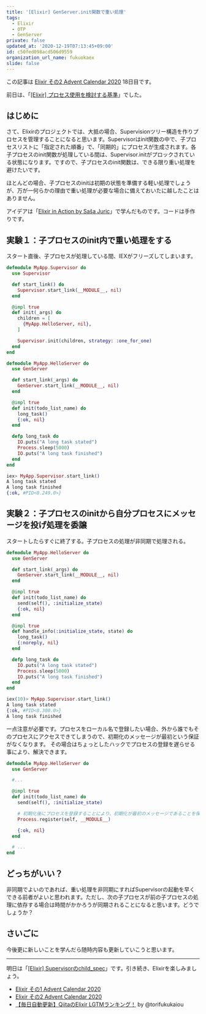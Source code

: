 ```yaml
---
title: '[Elixir] GenServer.init関数で重い処理'
tags:
  - Elixir
  - OTP
  - GenServer
private: false
updated_at: '2020-12-19T07:13:45+09:00'
id: c50fed098acd506d9559
organization_url_name: fukuokaex
slide: false
---
```

この記事は [Elixir その2 Advent Calendar 2020](https://qiita.com/advent-calendar/2020/elixir2) 18日目です。

前日は、「[[Elixir] プロセス使用を検討する基準](https://qiita.com/mnishiguchi/items/7e03e6664900f4402d40)」でした。

## はじめに

さて、Elixirのプロジェクトでは、大抵の場合、Supervisionツリー構造を作りプロセスを管理することになると思います。Supervisorはinit関数の中で、子プロセスリストに「指定された順番」で、「同期的」にプロセスが生成されます。各子プロセスのinit関数が処理している間は、Supervisor.initがプロックされている状態になります。ですので、子プロセスのinit関数は、できる限り重い処理を避けたいです。

ほとんどの場合、子プロセスのinitは初期の状態を準備する軽い処理でしょうが、万が一何らかの理由で重い処理が必要な場合に備えておいたに越したことはありません。

アイデアは「[Elixir in Action by Saša Juric](https://www.manning.com/books/elixir-in-action-second-edition)」で学んだものです。コードは手作りです。

## 実験１：子プロセスのinit内で重い処理をする

スタート直後、子プロセスが処理している間、IEXがフリーズしてしまいます。

```elixir
defmodule MyApp.Supervisor do
  use Supervisor

  def start_link() do
    Supervisor.start_link(__MODULE__, nil)
  end

  @impl true
  def init(_args) do
    children = [
      {MyApp.HelloServer, nil},
    ]

    Supervisor.init(children, strategy: :one_for_one)
  end
end

defmodule MyApp.HelloServer do
  use GenServer

  def start_link(_args) do
    GenServer.start_link(__MODULE__, nil)
  end

  @impl true
  def init(todo_list_name) do
    long_task()
    {:ok, nil}
  end

  defp long_task do
    IO.puts("A long task stated")
    Process.sleep(5000)
    IO.puts("A long task finished")
  end
end
```

```elixir
iex> MyApp.Supervisor.start_link()
A long task stated
A long task finished
{:ok, #PID<0.249.0>}
```

## 実験２：子プロセスのinitから自分プロセスにメッセージを投げ処理を委譲

スタートしたらすぐに終了する。子プロセスの処理が非同期で処理される。

```elixir
defmodule MyApp.HelloServer do
  use GenServer

  def start_link(_args) do
    GenServer.start_link(__MODULE__, nil)
  end

  @impl true
  def init(todo_list_name) do
    send(self(), :initialize_state)
    {:ok, nil}
  end

  @impl true
  def handle_info(:initialize_state, state) do
    long_task()
    {:noreply, nil}
  end

  defp long_task do
    IO.puts("A long task stated")
    Process.sleep(5000)
    IO.puts("A long task finished")
  end
end
```

```elixir
iex(10)> MyApp.Supervisor.start_link()
A long task stated
{:ok, #PID<0.300.0>}
A long task finished
```

一点注意が必要です。プロセスをローカル名で登録したい場合、外から誰でもそのプロセスにアクセスできてしまうので、初期化のメッセージが最初という保証がなくなります。
その場合はちょっとしたハックでプロセスの登録を遅らせる事により、解決できます。

```elixir
defmodule MyApp.HelloServer do
  use GenServer

  #...

  @impl true
  def init(todo_list_name) do
    send(self(), :initialize_state)

    # 初期化後にプロセスを登録することにより、初期化が最初のメッセージであることを保証。
    Process.register(self, __MODULE__)

    {:ok, nil}
  end

  # ...
end
```

## どっちがいい？

非同期でよいのであれば、重い処理を非同期にすればSupervisorの起動を早くできる前者がよいと思われます。ただし、次の子プロセスが前の子プロセスの処理に依存する場合は時間がかかろうが同期されることになると思います。どうでしょうか？

## さいごに

今後更に新しいことを学んだら随時内容も更新していこうと思います。

---

明日は「[[Elixir] Supervisorのchild_spec](https://qiita.com/mnishiguchi/items/f4668697cb371ea6bb39)」です。引き続き、Elixirを楽しみましょう。

- [Elixir その1 Advent Calendar 2020](https://qiita.com/advent-calendar/2020/elixir)
- [Elixir その2 Advent Calendar 2020](https://qiita.com/advent-calendar/2020/elixir2)
- [【毎日自動更新】QiitaのElixir LGTMランキング！](https://qiita.com/torifukukaiou/items/1edb3e961acf002478fd) by @torifukukaiou

